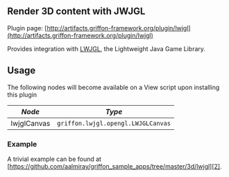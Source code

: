 
Render 3D content with JWJGL
----------------------------

Plugin page: [http://artifacts.griffon-framework.org/plugin/lwjgl](http://artifacts.griffon-framework.org/plugin/lwjgl)


Provides integration with [LWJGL][1], the Lightweight Java Game Library.

Usage
-----

The following nodes will become available on a View script upon installing this plugin

| *Node*      | *Type*                             |
| ----------- | ---------------------------------- |
| lwjglCanvas | `griffon.lwjgl.opengl.LWJGLCanvas` |

### Example

A trivial example can be found at [https://github.com/aalmiray/griffon_sample_apps/tree/master/3d/lwjgl][2].

[1]: http://lwjgl.org/
[2]: https://github.com/aalmiray/griffon_sample_apps/tree/master/3d/lwjgl

